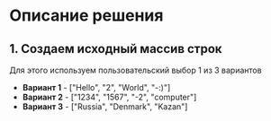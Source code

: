 # Описание решения

## 1. Создаем исходный массив строк

Для этого используем пользовательский выбор 1 из 3 вариантов
* **Вариант 1**  -  ["Hello", "2", "World", "-:)"]
* **Вариант 2**  -  ["1234", "1567", "-2", "computer"]
* **Вариант 3**  -  ["Russia", "Denmark", "Kazan"]